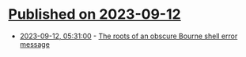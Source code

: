 # [Published on 2023-09-12](index.md)

* [2023-09-12, 05:31:00](https://lobste.rs/s/oncz0o/roots_obscure_bourne_shell_error_message) - [The roots of an obscure Bourne shell error message](https://utcc.utoronto.ca/~cks/space/blog/unix/BourneShellObscureErrorRoots)
